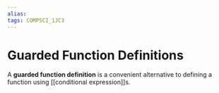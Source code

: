 ```yaml
---
alias:
tags: COMPSCI_1JC3
---
```

# Guarded Function Definitions
A **guarded function definition** is a convenient alternative to defining a function using [[conditional expression]]s. 